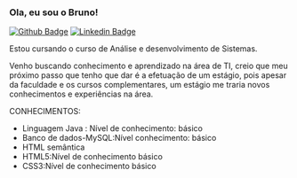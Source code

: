### Ola, eu sou o Bruno!
[![Github Badge](https://img.shields.io/badge/-Github-000?style=flat-square&logo=Github&logoColor=white&link=https://github.com/Brunodias101)](https://github.com/Brunodias101)
[![Linkedin Badge](https://img.shields.io/badge/-LinkedIn-blue?style=flat-square&logo=Linkedin&logoColor=white&link=https://www.linkedin.com/in/bruno-dias-1804b0206/)](https://www.linkedin.com/in/bruno-dias-1804b0206/)

Estou cursando o curso de Análise e desenvolvimento de Sistemas.

Venho buscando conhecimento e aprendizado na área de TI, creio que meu próximo passo que tenho que dar é a efetuação de um estágio, pois apesar da faculdade e os cursos complementares, um estágio me traria novos conhecimentos e experiências na área.

CONHECIMENTOS:
- Linguagem Java : Nível de conhecimento: básico
- Banco de dados-MySQL:Nível conhecimento: básico
- HTML semântica
- HTML5:Nível de conhecimento básico
- CSS3:Nível de conhecimento básico
  
